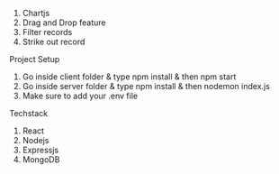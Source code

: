 1. Chartjs
2. Drag and Drop feature
3. Filter records
4. Strike out record

Project Setup
1. Go inside client folder & type npm install & then npm start
2. Go inside server folder & type npm install & then nodemon index.js
3. Make sure to add your .env file

Techstack
1. React
2. Nodejs
3. Expressjs
4. MongoDB